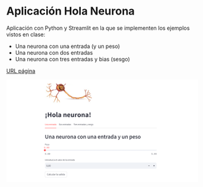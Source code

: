 ﻿# Aplicación Hola Neurona
Aplicación con Python y Streamlit en la que se implementen los ejemplos vistos en clase:
* Una neurona con una entrada (y un peso)
* Una neurona con dos entradas
* Una neurona con tres entradas y bias (sesgo)

[URL página](https://holaneurona-dvqtavu6tatzpcmysmgr8k.streamlit.app/)

<img src="img/captura.png">
